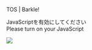TOS | Barkle!

JavaScriptを有効にしてください  
Please turn on your JavaScript

![](/static-assets/splash.png?1726599415303)